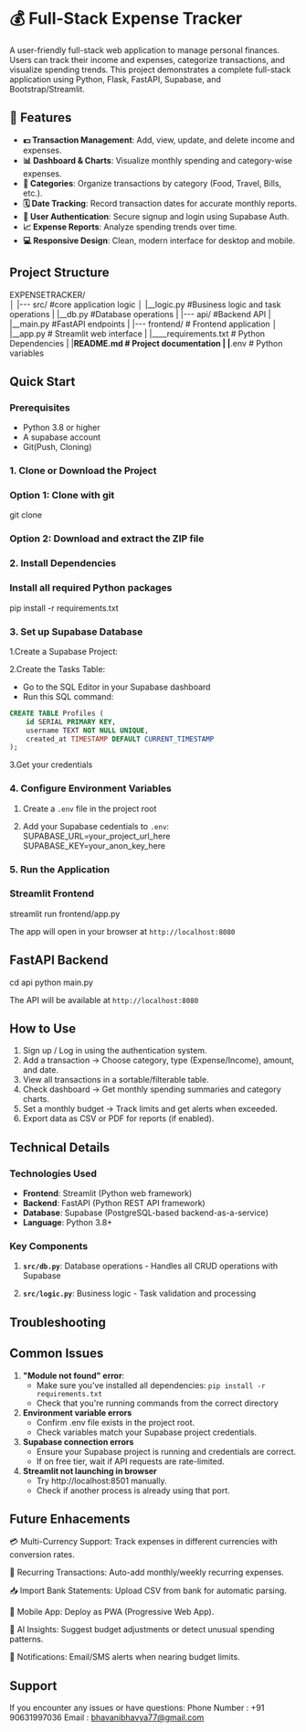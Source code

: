 # 💰 Full-Stack Expense Tracker

A user-friendly full-stack web application to manage personal finances. Users can track their income and expenses, categorize transactions, and visualize spending trends. This project demonstrates a complete full-stack application using Python, Flask, FastAPI, Supabase, and Bootstrap/Streamlit.

## 🌟 Features

- **💵 Transaction Management**: Add, view, update, and delete income and expenses.
- **📊 Dashboard & Charts**: Visualize monthly spending and category-wise expenses.
- **🔖 Categories**: Organize transactions by category (Food, Travel, Bills, etc.).
- **🗓️ Date Tracking**: Record transaction dates for accurate monthly reports.
- **🔐 User Authentication**: Secure signup and login using Supabase Auth.
- **📈 Expense Reports**: Analyze spending trends over time.
- **💻 Responsive Design**: Clean, modern interface for desktop and mobile.

## Project Structure

EXPENSETRACKER/                 
│
|--- src/                           #core application logic
│     |__logic.py                   #Business logic and task
operations
|     |__db.py                      #Database operations 
|
|--- api/                           #Backend API
|     |__main.py                    #FastAPI endpoints
|
|--- frontend/                      # Frontend application
│     |__app.py                     # Streamlit web interface
|
|____requirements.txt               # Python Dependencies
|
|____README.md                      # Project documentation
|
|____.env                           # Python variables


## Quick Start

### Prerequisites

- Python 3.8 or higher
- A supabase account
- Git(Push, Cloning)

### 1. Clone or Download the Project

### Option 1: Clone with git
git clone <repository-url> 

### Option 2: Download and extract the ZIP file

### 2. Install Dependencies

### Install all required Python packages
pip install -r requirements.txt

### 3. Set up Supabase Database

1.Create a Supabase Project:

2.Create the Tasks Table:

- Go to the SQL Editor in your Supabase dashboard
- Run this SQL command:

``` sql
CREATE TABLE Profiles (
    id SERIAL PRIMARY KEY,
    username TEXT NOT NULL UNIQUE,
    created_at TIMESTAMP DEFAULT CURRENT_TIMESTAMP
);
```
3.Get your credentials

### 4. Configure Environment Variables 

1. Create a `.env` file in the project root

2. Add your Supabase cedentials to `.env`:
SUPABASE_URL=your_project_url_here
SUPABASE_KEY=your_anon_key_here

### 5. Run the Application

### Streamlit Frontend
streamlit run frontend/app.py

The app will open in your browser at `http://localhost:8080`

## FastAPI Backend

cd api
python main.py

The API will be available at `http://localhost:8080`

## How to Use

1. Sign up / Log in using the authentication system.
2. Add a transaction → Choose category, type (Expense/Income), amount, and date.
3. View all transactions in a sortable/filterable table.
4. Check dashboard → Get monthly spending summaries and category charts.
5. Set a monthly budget → Track limits and get alerts when exceeded.
6. Export data as CSV or PDF for reports (if enabled).

## Technical Details

### Technologies Used

- **Frontend**: Streamlit (Python web framework)
- **Backend**: FastAPI (Python REST API framework)
- **Database**: Supabase (PostgreSQL-based backend-as-a-service)
- **Language**: Python 3.8+

### Key Components

1. **`src/db.py`**: Database operations - Handles all CRUD operations with Supabase

2. **`src/logic.py`**: Business logic - Task validation and processing

## Troubleshooting

## Common Issues


1. **"Module not found" error**:
    - Make sure you've installed all dependencies: `pip install -r requirements.txt`
    - Check that you're running commands from the correct directory
2. **Environment variable errors**
    - Confirm .env file exists in the project root.
    - Check variables match your Supabase project credentials.
3.  **Supabase connection errors**
    - Ensure your Supabase project is running and credentials are correct.
    - If on free tier, wait if API requests are rate-limited.
4.  **Streamlit not launching in browser**
    - Try http://localhost:8501 manually.
    - Check if another process is already using that port.


## Future Enhacements

💳 Multi-Currency Support: Track expenses in different currencies with conversion rates.

📅 Recurring Transactions: Auto-add monthly/weekly recurring expenses.

📥 Import Bank Statements: Upload CSV from bank for automatic parsing.

📱 Mobile App: Deploy as PWA (Progressive Web App).

🤖 AI Insights: Suggest budget adjustments or detect unusual spending patterns.

🔔 Notifications: Email/SMS alerts when nearing budget limits.

## Support 

If you encounter any issues or have questions:
    Phone Number : +91 90631997036
    Email : bhavanibhavya77@gmail.com